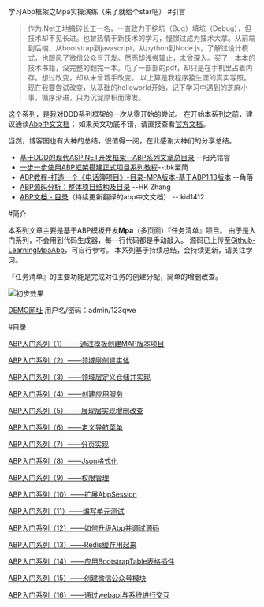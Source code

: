学习Abp框架之Mpa实操演练（来了就给个star吧）
#引言
>作为.Net工地搬砖长工一名，一直致力于挖坑（Bug）填坑（Debug），但技术却不见长进。也曾热情于新技术的学习，憧憬过成为技术大拿。从前端到后端，从bootstrap到javascript，从python到Node.js，了解过设计模式，也跟风了微信公众号开发。然而却浅尝辄止，未曾深入。买了一本本的技术书籍，没完整的翻完一本。屯了一部部的pdf，却只是在手机里占着内存。想过改变，却从未曾着手改变。
以上算是我程序猿生涯的真实写照。
现在我要尝试改变，从基础的helloworld开始，记下学习中遇到的芝麻小事，循序渐进，只为沉淀厚积而薄发。

这个系列，是我对DDD系列框架的一次从零开始的尝试。
在开始本系列之前，建议通读[Abp中文文档](https://www.gitbook.com/book/darkcraft/abpdocument2chinese/details)；
如果英文功底不错，请直接查看[官方文档](http://www.aspnetboilerplate.com/Pages/Documents)。

当然，博客园也有大神的总结，很值得一阅，在此感谢大神们的分享总结。
* [基于DDD的现代ASP.NET开发框架--ABP系列文章总目录](http://www.cnblogs.com/mienreal/p/4528470.html) --阳光铭睿
* [一步一步使用ABP框架搭建正式项目系列教程](http://www.cnblogs.com/farb/p/ABPPracticeContent.html)--tbk至简
* [ABP教程-打造一个《电话簿项目》-目录-MPA版本-基于ABP1.13版本](http://www.cnblogs.com/wer-ltm/p/5776069.html) --角落
* [ABP源码分析：整体项目结构及目录](http://www.cnblogs.com/1zhk/p/5268054.html) --HK Zhang
* [ABP文档 - 目录](http://www.cnblogs.com/kid1412/p/5971838.html)（持续更新翻译的abp中文文档） -- kid1412

#简介

本系列文章主要是基于ABP模板开发**Mpa**（多页面）『任务清单』项目。
由于是入门系列，不会用到代码生成器，每一行代码都是手动敲入。
源码已上传至[Github-LearningMpaAbp](https://github.com/yanshengjie/LearningMpaAbp)，可自行参考。
本系列基于持续总结，会持续更新，请关注学习。
 
『任务清单』的主要功能是完成对任务的创建分配，简单的增删改查。

![初步效果](http://upload-images.jianshu.io/upload_images/2799767-eaa7973e2d8434b2.png?imageMogr2/auto-orient/strip%7CimageView2/2/w/1240)

[DEMO网址](http://shengjie.azurewebsites.net/)
用户名/密码：admin/123qwe

#目录

[ABP入门系列（1）——通过模板创建MAP版本项目](http://www.jianshu.com/p/a1b5334c5805)

[ABP入门系列（2）——领域层创建实体](http://www.jianshu.com/p/fde465ae599d)

[ABP入门系列（3）——领域层定义仓储并实现](http://www.jianshu.com/p/6e90a94aeba4)

[ABP入门系列（4）——创建应用服务](http://www.jianshu.com/p/da69ca7b27c6)

[ABP入门系列（5）——展现层实现增删改查](http://www.jianshu.com/p/620c20fa511b)

[ABP入门系列（6）——定义导航菜单](http://www.jianshu.com/p/24e6f6e8dbdb)

[ABP入门系列（7）——分页实现](http://www.jianshu.com/p/19b666a4b8b1)

[ABP入门系列（8）——Json格式化](http://www.jianshu.com/p/27691ee13851)

[ABP入门系列（9）——权限管理](http://www.jianshu.com/p/870938be9ec2)

[ABP入门系列（10）——扩展AbpSession](http://www.jianshu.com/p/930c10287e2a)

[ABP入门系列（11）——编写单元测试](http://www.jianshu.com/p/4876599247d5)

[ABP入门系列（12）——如何升级Abp并调试源码](http://www.jianshu.com/p/ae4fb0c7493d)

[ABP入门系列（13）——Redis缓存用起来](http://www.jianshu.com/p/241793caa328)

[ABP入门系列（14）——应用BootstrapTable表格插件](http://www.jianshu.com/p/8ad141c30235)

[ABP入门系列（15）——创建微信公众号模块](http://www.jianshu.com/p/1e6efd9be629)

[ABP入门系列（16）——通过webapi与系统进行交互](http://www.jianshu.com/p/d14733432dc2)




